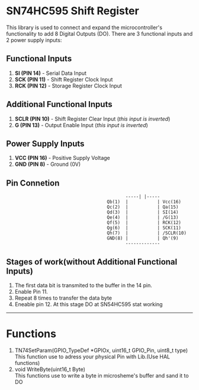 # SN74HC595 Shift Register

This library is used to connect and expand the microcontroller's functionality to add 8 Digital Outputs (DO). There are 3 functional inputs and 2 power supply inputs:

## Functional Inputs
1. **SI (PIN 14)** - Serial Data Input  
2. **SCK (PIN 11)** - Shift Register Clock Input  
3. **RCK (PIN 12)** - Storage Register Clock Input

## Additional Functional Inputs
1. **SCLR (PIN 10)** - Shift Register Clear Input (*this input is inverted*)  
2. **G (PIN 13)** - Output Enable Input (*this input is inverted*)  

## Power Supply Inputs  
1. **VCC (PIN 16)** - Positive Supply Voltage  
2. **GND (PIN 8)** - Ground (0V)  

## Pin Connetion
                                                 -----| |-----  
                                          Qb(1)  |           | Vcc(16)   
                                          Qc(2)  |           | Qa(15)   
                                          Qd(3)  |           | SI(14)  
                                          Qe(4)  |           | /G(13)  
                                          Qf(5)  |           | RCK(12)  
                                          Qg(6)  |           | SCK(11)  
                                          Qh(7)  |           | /SCLR(10)  
                                          GND(8) |           | Qh'(9)  
                                                 -------------   
## Stages of work(without Additional Functional Inputs)  
1. The first data bit is transmited to the buffer in the 14 pin.
2. Enable Pin 11.
3. Repeat 8 times to transfer the data byte
4. Eneable pin 12. At this stage DO at SN54HC595 stat working
***
# Functions
1. TN74SetParam(GPIO_TypeDef *GPIOx, uint16_t GPIO_Pin, uint8_t type)  
  This function use to adress your physical Pin with Lib.(Use HAL functions)    
2. void WriteByte(uint16_t Byte)  
   This functions use to write a byte in microsheme's buffer and sand it to DO  
